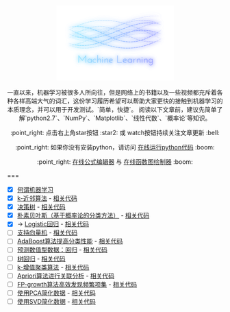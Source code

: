 <p align="center">
      <img src="imgs/logo.png" width="275px" height="175px" />
</p>
<p align="center">
一直以来，机器学习被很多人所向往，但是网络上的书籍以及一些视频都充斥着各种各样高端大气的词汇，这份学习履历希望可以帮助大家更快的接触到机器学习的本质理念，并可以用于开发测试。`简单，快捷`。
阅读以下文章前，建议先简单了解`python2.7`、`NumPy`、`Matplotlib`、`线性代数`、`概率论`等知识。
</p>

<p align="center">
:point_right: 点击右上角star按钮 :star2: 或 watch按钮持续关注文章更新 :bell:
</p>

<p align="center">
:point_right: 如果你没有安装python，请访问 <a href="https://www.tutorialspoint.com/execute_python_online.php">在线运行python代码</a> :boom:
</p>

<p align="center">
:point_right: <a href="http://www.hostmath.com">在线公式编辑器</a> 与 <a href="https://www.desmos.com">在线函数图绘制器</a> :boom:
</p>

===

- [x] [何谓机器学习](posts/about.md)
- [x] [k-近邻算法](posts/kNN.md)
      - [相关代码](k-algorithm/kNN.py)
- [x] [决策树](posts/tree.md)
      - [相关代码](a-trees/trees.py)
- [x] [朴素贝叶斯（基于概率论的分类方法）](posts/bayes.md)
      - [相关代码](bayes/bayes.py)
- [x] -> [Logistic回归](posts/logistic.md)
      - [相关代码](logistic/logRegres.py)
- [ ] [支持向量机](posts/svm.md)
      - [相关代码](svm/svmMLiA.py)
- [ ] [AdaBoost算法提高分类性能]()
      - [相关代码]()
- [ ] [预测数值型数据：回归]()
      - [相关代码]()
- [ ] [树回归]()
      - [相关代码]()
- [ ] [k-增值聚类算法]()
      - [相关代码]()
- [ ] [Apriori算法进行关联分析]()
      - [相关代码]()
- [ ] [FP-growth算法高效发现频繁项集]()
      - [相关代码]()
- [ ] [使用PCA简化数据]()
      - [相关代码]()
- [ ] [使用SVD简化数据]()
      - [相关代码]()
